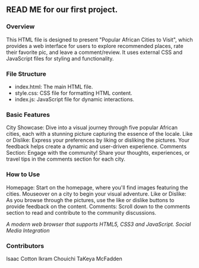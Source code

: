 ## READ ME for our first project.

### Overview

This HTML file is designed to present "Popular African Cities to Visit", which provides a web interface for users to explore recommended places, rate their favorite pic, and leave a comment/review. It uses external CSS and JavaScript files for styling and functionality.

### File Structure

- index.html: The main HTML file.
- style.css: CSS file for formatting HTML content.
- index.js: JavaScript file for dynamic interactions.

### Basic Features

City Showcase: Dive into a visual journey through five popular African cities, each with a stunning picture capturing the essence of the locale.
Like or Dislike: Express your preferences by liking or disliking the pictures. Your feedback helps create a dynamic and user-driven experience.
Comments Section: Engage with the community! Share your thoughts, experiences, or travel tips in the comments section for each city.

### How to Use
Homepage: Start on the homepage, where you'll find images featuring the cities. Mouseover on a city to begin your visual adventure.
Like or Dislike: As you browse through the pictures, use the like or dislike buttons to provide feedback on the content.
Comments: Scroll down to the comments section to read and contribute to the community discussions.

*A modern web browser that supports HTML5, CSS3 and JavaScript.*
*Social Media Integration*

### Contributors
Isaac Cotton
Ikram Chouichi
TaKeya McFadden

